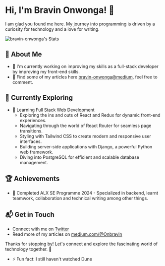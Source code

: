 # Hi, I'm Bravin Onwonga! 👋

I am glad you found me here. My journey into programming is driven by a curiosity for technology and a love for writing.

![bravin-onwonga's Stats](https://github-readme-stats.vercel.app/api?username=bravin-onwonga&theme=vue-dark&show_icons=true&count_private=true&title_color=FF5733&text_color=F5F5F5&icon_color=FF5733&bg_color=000000&hide_border=false)

## 🚀 About Me

- 🔭 I'm currently working on improving my skills as a full-stack developer by improving my front-end skills.
- 📝 Find some of my articles here [bravin-onwonga@medium](https://medium.com/@onbravin), feel free to comment.

## 🌱 Currently Exploring

- 🚀 Learning Full Stack Web Development
  - Exploring the ins and outs of React and Redux for dynamic front-end experiences.
  - Navigating through the world of React Router for seamless page transitions.
  - Styling with Tailwind CSS to create modern and responsive user interfaces.
  - Building server-side applications with Django, a powerful Python web framework.
  - Diving into PostgreSQL for efficient and scalable database management.

 ## 🏆 Achievements

- 🌟 Completed ALX SE Programme 2024 - Specialized in backend, learnt teamwork, collaboration and technical writing among other things.


## 📬 Get in Touch

- Connect with me on [Twitter](https://twitter.com/OnwongaBravin)
- Read more of my articles on [medium.com/@Onbravin](https://medium.com/@onbravin)

Thanks for stopping by! Let's connect and explore the fascinating world of technology together. 🚀

- ⚡ Fun fact: I still haven't watched Dune

